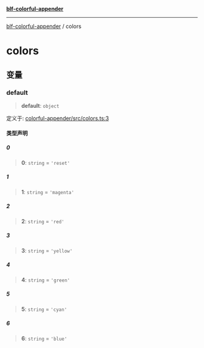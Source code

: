 [**blf-colorful-appender**](index.md)

***

[blf-colorful-appender](index.md) / colors

# colors

## 变量

### default

> **default**: `object`

定义于: [colorful-appender/src/colors.ts:3](https://github.com/fengxinming/log-base/blob/531de42a0f94da12b314d5f0d519bbe6bce7c154/packages/colorful-appender/src/colors.ts#L3)

#### 类型声明

##### 0

> **0**: `string` = `'reset'`

##### 1

> **1**: `string` = `'magenta'`

##### 2

> **2**: `string` = `'red'`

##### 3

> **3**: `string` = `'yellow'`

##### 4

> **4**: `string` = `'green'`

##### 5

> **5**: `string` = `'cyan'`

##### 6

> **6**: `string` = `'blue'`
